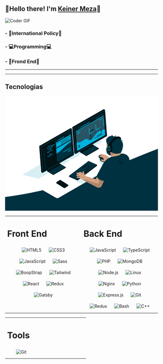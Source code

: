 
## 👋Hello there! I'm [Keiner Meza][website]👦

<img src="https://media.giphy.com/media/SWoSkN6DxTszqIKEqv/giphy.gif" alt="Coder GIF" width="500" height="400">



### - 💖International Policy💖

### - 💻Programming💻

### - 🎯Frond End🎯


<!--Link-->
[website]: https://www.facebook.com/Keinermeza2004


<hr>
<hr>
</>

###

## Tecnologias 

<img src="gif/code.gif" alt="">


<table><tr><td valign="top" width="33%">

# Front End
<div align="center">

<img style="margin: 10px" src="https://img.icons8.com/color/96/000000/html-5.png" alt="HTML5" height="96" />  

<img style="margin: 10px" src="https://img.icons8.com/color/96/000000/css3.png" alt="CSS3" height="96" />

<img style="margin: 10px" src="https://img.icons8.com/color/96/000000/javascript-logo-1.png" alt="JavaScript" height="96" />

<img style="margin: 10px" src="https://img.icons8.com/color/96/000000/sass.png" alt="Sass" height="96"/>  

<img style="margin: 10px" src="https://icons.getbootstrap.com/assets/img/icons-hero.png" alt="BoopStrap" height="96"/>  

<img style="margin: 10px" src="https://tailwindcss.com/_next/static/media/tailwindcss-mark.cb8046c163f77190406dfbf4dec89848.svg" alt="Tailwind" height="66"/> 

<img style="margin: 10px" src="https://img.icons8.com/color/96/000000/react-native.png" alt="React" height="96" />  
  
<img style="margin: 10px" src="https://img.icons8.com/color/96/000000/redux.png" alt="Redux" height="96" /> 

<img style="margin: 10px" src="https://cdn.changelog.com/uploads/icons/topics/aQo/icon_small.png" height="96" alt="Gatsby" /> 

</div></td>



<td valign="top" width="33%">

# Back End  
<div align="center">  
<img style="margin: 10px" src="https://profilinator.rishav.dev/skills-assets/javascript-original.svg" alt="JavaScript" height="50" />  
<img style="margin: 10px" src="https://profilinator.rishav.dev/skills-assets/typescript-original.svg" alt="TypeScript" height="50" />  
<img style="margin: 10px" src="https://profilinator.rishav.dev/skills-assets/php-original.svg" alt="PHP" height="50" />  
<img style="margin: 10px" src="https://profilinator.rishav.dev/skills-assets/mongodb-original-wordmark.svg" alt="MongoDB" height="50" />  
<img style="margin: 10px" src="https://profilinator.rishav.dev/skills-assets/nodejs-original-wordmark.svg" alt="Node.js" height="50" />  
<img style="margin: 10px" src="https://profilinator.rishav.dev/skills-assets/linux-original.svg" alt="Linux" height="50" />  
<img style="margin: 10px" src="https://profilinator.rishav.dev/skills-assets/nginx-original.svg" alt="Nginx" height="50" />  
<img style="margin: 10px" src="https://profilinator.rishav.dev/skills-assets/python-original.svg" alt="Python" height="50" />  
<img style="margin: 10px" src="https://profilinator.rishav.dev/skills-assets/express-original-wordmark.svg" alt="Express.js" height="50" />  
<img style="margin: 10px" src="https://profilinator.rishav.dev/skills-assets/git-scm-icon.svg" alt="Git" height="50" />  
<img style="margin: 10px" src="https://profilinator.rishav.dev/skills-assets/redux-original.svg" alt="Redux" height="50" />  
<img style="margin: 10px" src="https://profilinator.rishav.dev/skills-assets/gnu_bash-icon.svg" alt="Bash" height="50" />  
<img style="margin: 10px" src="https://profilinator.rishav.dev/skills-assets/cplusplus-original.svg" alt="C++" height="50" />  
</div></td>






<table><tr><td valign="top" width="33%">

# Tools
<div align="center">

<img style="margin: 10px" src="https://img.icons8.com/color/96/000000/git.png" alt="Git" height="96" />

</div></td><td valign="top" width="50%">
